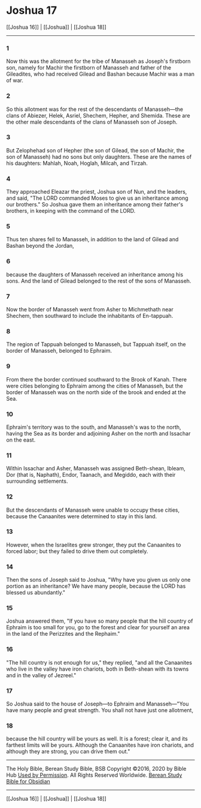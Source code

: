 # Joshua 17

[[Joshua 16]] | [[Joshua]] | [[Joshua 18]]

---

### 1
Now this was the allotment for the tribe of Manasseh as Joseph's firstborn son, namely for Machir the firstborn of Manasseh and father of the Gileadites, who had received Gilead and Bashan because Machir was a man of war.

### 2
So this allotment was for the rest of the descendants of Manasseh—the clans of Abiezer, Helek, Asriel, Shechem, Hepher, and Shemida. These are the other male descendants of the clans of Manasseh son of Joseph.

### 3
But Zelophehad son of Hepher (the son of Gilead, the son of Machir, the son of Manasseh) had no sons but only daughters. These are the names of his daughters: Mahlah, Noah, Hoglah, Milcah, and Tirzah.

### 4
They approached Eleazar the priest, Joshua son of Nun, and the leaders, and said, "The LORD commanded Moses to give us an inheritance among our brothers." So Joshua gave them an inheritance among their father's brothers, in keeping with the command of the LORD.

### 5
Thus ten shares fell to Manasseh, in addition to the land of Gilead and Bashan beyond the Jordan,

### 6
because the daughters of Manasseh received an inheritance among his sons. And the land of Gilead belonged to the rest of the sons of Manasseh.

### 7
Now the border of Manasseh went from Asher to Michmethath near Shechem, then southward to include the inhabitants of En-tappuah.

### 8
The region of Tappuah belonged to Manasseh, but Tappuah itself, on the border of Manasseh, belonged to Ephraim.

### 9
From there the border continued southward to the Brook of Kanah. There were cities belonging to Ephraim among the cities of Manasseh, but the border of Manasseh was on the north side of the brook and ended at the Sea.

### 10
Ephraim's territory was to the south, and Manasseh's was to the north, having the Sea as its border and adjoining Asher on the north and Issachar on the east.

### 11
Within Issachar and Asher, Manasseh was assigned Beth-shean, Ibleam, Dor (that is, Naphath), Endor, Taanach, and Megiddo, each with their surrounding settlements.

### 12
But the descendants of Manasseh were unable to occupy these cities, because the Canaanites were determined to stay in this land.

### 13
However, when the Israelites grew stronger, they put the Canaanites to forced labor; but they failed to drive them out completely.

### 14
Then the sons of Joseph said to Joshua, "Why have you given us only one portion as an inheritance? We have many people, because the LORD has blessed us abundantly."

### 15
Joshua answered them, "If you have so many people that the hill country of Ephraim is too small for you, go to the forest and clear for yourself an area in the land of the Perizzites and the Rephaim."

### 16
"The hill country is not enough for us," they replied, "and all the Canaanites who live in the valley have iron chariots, both in Beth-shean with its towns and in the valley of Jezreel."

### 17
So Joshua said to the house of Joseph—to Ephraim and Manasseh—"You have many people and great strength. You shall not have just one allotment,

### 18
because the hill country will be yours as well. It is a forest; clear it, and its farthest limits will be yours. Although the Canaanites have iron chariots, and although they are strong, you can drive them out."

---

The Holy Bible, Berean Study Bible, BSB
Copyright ©2016, 2020 by Bible Hub
[Used by Permission](https://berean.bible/terms.htm). All Rights Reserved Worldwide.
[Berean Study Bible for Obsidian](https://github.com/gapmiss/berean-study-bible-for-obsidian)

---

[[Joshua 16]] | [[Joshua]] | [[Joshua 18]]

